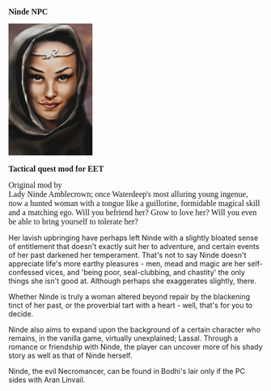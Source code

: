 <html>


<p class=MsoNormal style='line-height:normal'><b><span lang=EN-US
style='font-size:12.0pt;font-family:"Times New Roman",serif'>Ninde NPC</span></b></p>


<p class=MsoNormal style='margin-bottom:0cm;margin-bottom:.0001pt;line-height:
normal'><span style='font-size:12.0pt;font-family:"Times New Roman",serif'><img
width=166 height=260 id="Picture 1" src="ninde.jpg"
></span></p>

<p class=MsoNormal style='line-height:normal'><b><span lang=EN-US
style='font-size:12.0pt;font-family:"Times New Roman",serif'>Tactical quest mod for EET</span></b></p>

<p class=MsoNormal style='line-height:normal'><span lang=EN-US
style='font-size:12.0pt;font-family:"Times New Roman",serif'>Original mod by  <br>
Lady Ninde Amblecrown; once Waterdeep's most alluring young ingenue, now a hunted woman with a tongue like a guillotine, formidable magical skill and a matching ego. Will you befriend her? Grow to love her? Will you even be able to bring yourself to tolerate her?

Her lavish upbringing have perhaps left Ninde with a slightly bloated sense of entitlement that doesn't exactly suit her to adventure, and certain events of her past darkened her temperament. That's not to say Ninde doesn't appreciate life's more earthy pleasures - men, mead and magic are her self-confessed vices, and 'being poor, seal-clubbing, and chastity' the only things she isn't good at. Although perhaps she exaggerates slightly, there.

Whether Ninde is truly a woman altered beyond repair by the blackening tinct of her past, or the proverbial tart with a heart - well, that's for you to decide.

Ninde also aims to expand upon the background of a certain character who remains, in the vanilla game, virtually unexplained; Lassal. Through a romance or friendship with Ninde, the player can uncover more of his shady story as well as that of Ninde herself.

Ninde, the evil Necromancer, can be found in Bodhi's lair only if the PC sides with Aran Linvail.

 <br>
 <br>

<br>
&nbsp;</span></p>

<p class=MsoNormal><span lang=EN-NZ>&nbsp;</span></p>

</div>

</body>

</html>


